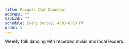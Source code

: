 ```yaml
---
title: Racquet Club Downtown
address: ""
mapLink: ""
schedule: Every Sunday, 4:00-6:00 PM
order: 5
---
```

Weekly folk dancing with recorded music and local leaders.